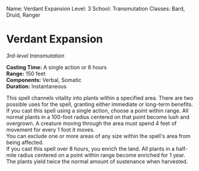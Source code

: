 Name: Verdant Expansion
Level: 3
School: Transmutation
Classes: Bard, Druid, Ranger

# Verdant Expansion
_3rd-level transmutation_

**Casting Time:** A single action or 8 hours    
**Range:** 150 feet    
**Components:** Verbal, Somatic    
**Duration:** Instantaneous 

This spell channels vitality into plants within a specified area. There are two possible uses for the spell, granting either immediate or long-term benefits.    
If you cast this spell using a single action, choose a point within range. All normal plants in a 100-foot radius centered on that point become lush and overgrown. A creature moving through the area must spend 4 feet of movement for every 1 foot it moves.    
You can exclude one or more areas of any size within the spell's area from being affected.    
If you cast this spell over 8 hours, you enrich the land. All plants in a half-mile radius centered on a point within range become enriched for 1 year. The plants yield twice the normal amount of sustenance when harvested. 
